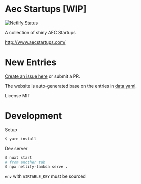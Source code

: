 # Aec Startups [WIP]

[![Netlify Status](https://api.netlify.com/api/v1/badges/febae95e-84d3-4b49-a269-d696fe56de36/deploy-status)](https://app.netlify.com/sites/aecstartups/deploys)


A collection of shiny AEC Startups

http://www.aecstartups.com/

# New Entries

[Create an issue here](https://github.com/gtalarico/aec-startups/issues/new?assignees=&labels=&template=new-startup-entry.md&title=) or submit a  PR.

The website is auto-generated base on the entries in [data.yaml](https://github.com/gtalarico/aec-startups/blob/master/data.yaml).

License MIT


# Development

Setup

```bash
$ yarn install
```

Dev server

```bash
$ nuxt start
# from another tab
$ npx netlify-lambda serve .
```

`env` with `AIRTABLE_KEY` must be sourced
